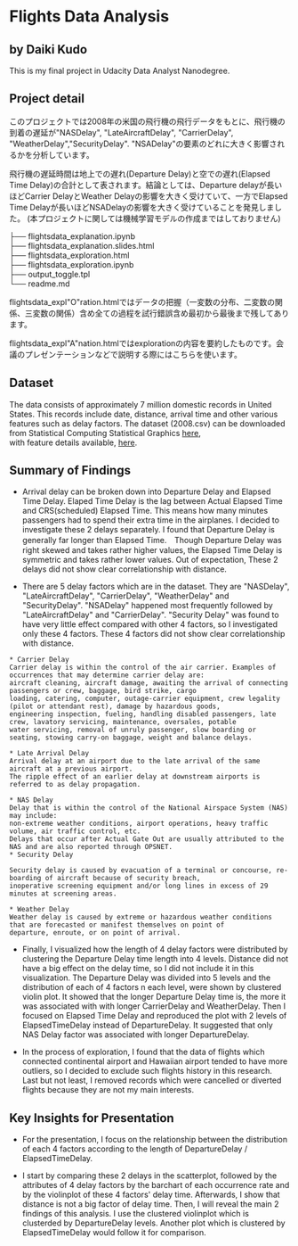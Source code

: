 # Flights Data Analysis
## by Daiki Kudo

This is my final project in Udacity Data Analyst Nanodegree.

## Project detail
このプロジェクトでは2008年の米国の飛行機の飛行データをもとに、飛行機の到着の遅延が"NASDelay", "LateAircraftDelay", "CarrierDelay", "WeatherDelay","SecurityDelay". "NSADelay"の要素のどれに大きく影響されるかを分析しています。

飛行機の遅延時間は地上での遅れ(Departure Delay)と空での遅れ(Elapsed Time Delay)の合計として表されます。結論としては、Departure delayが長いほどCarrier DelayとWeather Delayの影響を大きく受けていて、一方でElapsed Time Delayが長いほどNSADelayの影響を大きく受けていることを発見しました。
(本プロジェクトに関しては機械学習モデルの作成まではしておりません)
   
├── flightsdata_explanation.ipynb   
├── flightsdata_explanation.slides.html   
├── flightsdata_exploration.html   
├── flightsdata_exploration.ipynb  
├── output_toggle.tpl   
└── readme.md    
   
flightsdata_expl"O"ration.htmlではデータの把握（一変数の分布、二変数の関係、三変数の関係）含め全ての過程を試行錯誤含め最初から最後まで残してあります。

flightsdata_expl"A"nation.htmlではexplorationの内容を要約したものです。会議のプレゼンテーションなどで説明する際にはこちらを使います。

## Dataset

The data consists of approximately 7 million domestic records in United States. This records include date, distance, arrival time and other various features such as delay factors. The dataset (2008.csv) can be downloaded from Statistical Computing
Statistical Graphics [here](http://stat-computing.org/dataexpo/2009/the-data.html),  
with feature details available, [here](https://www.transtats.bts.gov/Fields.asp?Table_ID=236).

## Summary of Findings

* Arrival delay can be broken down into Departure Delay and Elapsed Time Delay. Elaped Time Delay is the lag between Actual Elapsed Time and CRS(scheduled) Elapsed Time. This means how many minutes passengers had to spend their extra time in the airplanes. I decided to investigate these 2 delays separately. I found that Departure Delay is generally far longer than Elapsed Time.　Though Departure Delay was right skewed and takes rather higher values, the Elapsed Time Delay is symmetric and takes rather lower values. Out of expectation, These 2 delays did not show clear correlationship with distance.

* There are 5 delay factors which are in the dataset. They are "NASDelay", "LateAircraftDelay", "CarrierDelay", "WeatherDelay" and "SecurityDelay". "NSADelay" happened most frequently followed by "LateAircraftDelay" and "CarrierDelay". "Security Delay" was found to have very little effect compared with other 4 factors, so I investigated only these 4 factors. These 4 factors did not show clear correlationship with distance.

```
* Carrier Delay
Carrier delay is within the control of the air carrier. Examples of occurrences that may determine carrier delay are:  
aircraft cleaning, aircraft damage, awaiting the arrival of connecting passengers or crew, baggage, bird strike, cargo   
loading, catering, computer, outage-carrier equipment, crew legality (pilot or attendant rest), damage by hazardous goods,   
engineering inspection, fueling, handling disabled passengers, late crew, lavatory servicing, maintenance, oversales, potable   
water servicing, removal of unruly passenger, slow boarding or seating, stowing carry-on baggage, weight and balance delays.   

* Late Arrival Delay
Arrival delay at an airport due to the late arrival of the same aircraft at a previous airport.  
The ripple effect of an earlier delay at downstream airports is referred to as delay propagation.   

* NAS Delay
Delay that is within the control of the National Airspace System (NAS) may include:  
non-extreme weather conditions, airport operations, heavy traffic volume, air traffic control, etc.   
Delays that occur after Actual Gate Out are usually attributed to the NAS and are also reported through OPSNET.
* Security Delay  
  
Security delay is caused by evacuation of a terminal or concourse, re-boarding of aircraft because of security breach,      
inoperative screening equipment and/or long lines in excess of 29 minutes at screening areas.  

* Weather Delay    
Weather delay is caused by extreme or hazardous weather conditions that are forecasted or manifest themselves on point of   
departure, enroute, or on point of arrival.
```

* Finally, I visualized how the length of 4 delay factors were distributed by clustering the Departure Delay time length into 4 levels. Distance did not have a big effect on the delay time, so I did not include it in this visualization. The Departure Delay was divided into 5 levels and the distribution of each of 4 factors n each level,  were shown by clustered violin plot. It showed that the longer Departure Delay time is, the more it was associated with with longer CarrierDelay and WeatherDelay. Then I focused on Elapsed Time Delay and reproduced the plot with 2 levels of ElapsedTimeDelay instead of DepartureDelay. It suggested that only NAS Delay factor was associated with longer DepartureDelay.

* In the process of exploration, I found that the data of flights which connected continental airport and Hawaiian airport tended to have more outliers, so I decided to exclude such flights history in this research. Last but not least, I removed records which were cancelled or diverted flights because they are not my main interests.


## Key Insights for Presentation

* For the presentation, I focus on the relationship between the distribution of each 4 factors according to the length of DepartureDelay / ElapsedTimeDelay.

* I start by comparing these 2 delays in the scatterplot, followed by the attributes of 4 delay factors by the barchart of each occurrence rate and by the violinplot of these 4 factors' delay time.  Afterwards, I show that distance is not a big factor of delay time. Then, I will reveal the main 2 findings of this analysis. I use the clustered violinplot which is clusterded by DepartureDelay levels. Another plot which is clustered by ElapsedTimeDelay would follow it for comparison.
